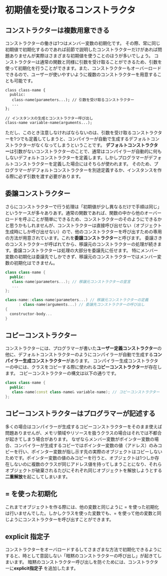 # 初期値を受け取るコンストラクタ
## コンストラクターは複数用意できる
コンストラクターの働きは1つはメンバー変数の初期化です。
その際、常に同じ初期値で初期化するのであれば前節で説明したコンストラクターだけがあれば問題ありませんが実際はさまざまな初期値を使うことのほうが多いでしょう。
コンストラクターは通常の関数と同様に引数を受け取ることができるため、引数を使って初期化を行うことができます。また、コンストラクターもオーバーロードできるので、ユーザーが使いやすいように複数のコンストラクターを用意することも可能です。

```
class class-name {
  public:
   class-name(parameters...); // 引数を受け取るコンストラクター
   ...
};

// インスタンスの生成とコンストラクター呼び出し
class-name variable-name(arguments...);
```

ただし、このとき注意しなければならないのは、引数を受け取るコンストラクターを1つでも定義してしまうと、コンパイラーが自動で生成するデフォルトコンストラクターがなくなってしまうということです。
**デフォルトコンストラクター**は引数がないコンストラクターのことで、通常はコンパイラーが自動的に何もしないデフォルトコンストラクターを定義します。しかしプログラマーがデフォルトコンストラクターを定義した場合にはそちらが使われます。
そのため、プログラマーがデフォルトコンストラクターを別途定義するか、インスタンスを作る際に必ず引数を渡す必要があります。

## 委譲コンストラクター
さらにコンストラクターで行う処理は「初期値が少し異なるだけで手順は同じ」というケースが多々ありあす。通常の関数であれば、関数の中から他のオーバーロードを呼ぶことが簡単にできるため、コンストラクターのそのようにできるかと思うかもしれませんが、コンストラクターは直接呼び出せない（オブジェクト生成時にしか呼び出せない）ので、他のコンストラクターを呼び出すための専用の方法が用意されています。これを**委譲コンストラクター**と呼びます。
委譲さきのコンストラクターが呼ばれてから、移譲元のコンストラクターの処理が続きます。委譲コンストラクターは処理の大部分を委譲先に任せます。
特にメンバー変数の初期化は委譲先でしかできず、移譲元のコンストラクターではメンバー変数の初期化はできません。

```C++
class class-name {
  public:
   class-name(parameters...); // 移譲元コンストラクターの宣言
   ...
};

class-name::class-name(parameters...) // 移譲元コンストラクターの定義
      : class-name(arguments...) // 委譲先コンストラクターの呼び出し
{
  constructor-body...
}
```

## コピーコンストラクター
コンストラクターには、プログラマーが書いた**ユーザー定義コンストラクター**の他に、デフォルトコンストラクターのようにコンパイラーが自動で生成する**コンパイラー生成コンストラクター**があります。
コンパイラー生成コンストラクターの中には、クラスをコピーする際に使われる**コピーコンストラクター**が存在します。
コピーコンストラクターの構文は以下の通りです。
```C++
class class-name {
  public:
   class-name(const class-name& variable-name); // コピーコンストラクター
};
```

## コピーコンストラクターはプログラマーが記述する
多くの場合はコンパイラーが生成するコピーコンストラクターをそのまま使えば問題ありませんが、メモリ領域やリソースを扱うクラスの場合はそれでは不都合が起きてしまう場合があります。
なぜならメンバー変数がポインター変数の場合、コンパイラーが生成するコピーではポインター変数の値（アドレス）のみコピーを行い、ポインター変数が指し示す先の実際のオブジェクトはコピーしないためです。ポインター変数の値のみコピーを行うと、オブジェクトは1つしか存在しないのに複数のクラスが同じアドレス値を持ってしまうことになり、それらオブジェクトが破棄されるたびにそれぞれ同じオブジェクトを解放しようとする**二重解放**を起こしてしまいます。

## = を使った初期化
これまでオブジェクトを作る際には、他の変数と同じように = を使った初期化は行いませんでした。しかしクラスを使った変数でも、= を使って他の変数と同じようにコンストラクターを呼び出すことができます。
  
## explicit 指定子
コンストラクターをオーバロードするしてさまざまな方法で初期化できるようにすると、時として意図しない「暗黙のコンストラクターの呼び出し」が起きてしまいます。
暗黙のコンストラクター呼び出しを防ぐためには、コンストラクターに**explicit指定子** を追加したます。